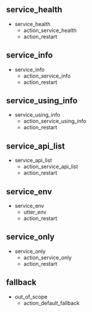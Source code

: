 ## service_health
* service_health
  - action_service_health
  - action_restart
  
## service_info
* service_info
  - action_service_info
  - action_restart
  
## service_using_info
* service_using_info
  - action_service_using_info
  - action_restart
  
## service_api_list
* service_api_list
  - action_service_api_list
  - action_restart
  
## service_env
* service_env
  - utter_env
  - action_restart

## service_only
* service_only
  - action_service_only
  - action_restart
  
## fallback
* out_of_scope
  - action_default_fallback